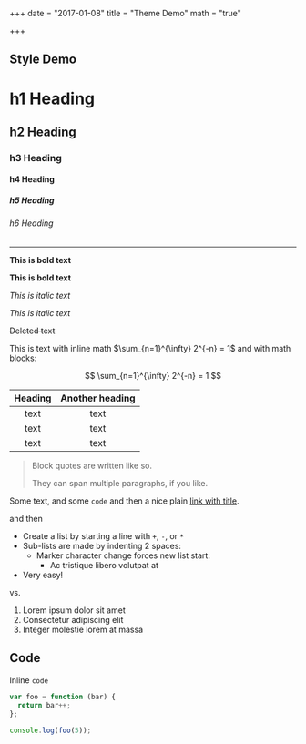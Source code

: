 +++
date = "2017-01-08"
title = "Theme Demo"
math = "true"

+++

## Style Demo

# h1 Heading
## h2 Heading
### h3 Heading
#### h4 Heading
##### h5 Heading
###### h6 Heading


---

**This is bold text**

__This is bold text__

*This is italic text*

_This is italic text_

~~Deleted text~~

This is text with inline math $\sum_{n=1}^{\infty} 2^{-n} = 1$ and with math blocks:

$$
\sum_{n=1}^{\infty} 2^{-n} = 1
$$

| Heading | Another heading |
| :----:  | :-------------: |
|  text   |      text       |
|  text   |      text       |
|  text   |      text       |

> Block quotes are
> written like so.
>
> They can span multiple paragraphs,
> if you like.

Some text, and some `code` and then a nice plain [link with title](https://github.com/davidhampgonsalves/davidhampgonsalves.com-hugo "title text!").

and then

+ Create a list by starting a line with `+`, `-`, or `*`
+ Sub-lists are made by indenting 2 spaces:
  - Marker character change forces new list start:
    * Ac tristique libero volutpat at
+ Very easy!

vs.

1. Lorem ipsum dolor sit amet
2. Consectetur adipiscing elit
3. Integer molestie lorem at massa

## Code

Inline `code`

``` js
var foo = function (bar) {
  return bar++;
};

console.log(foo(5));
```